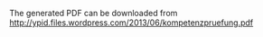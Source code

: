 The generated PDF can be downloaded from
http://ypid.files.wordpress.com/2013/06/kompetenzpruefung.pdf
